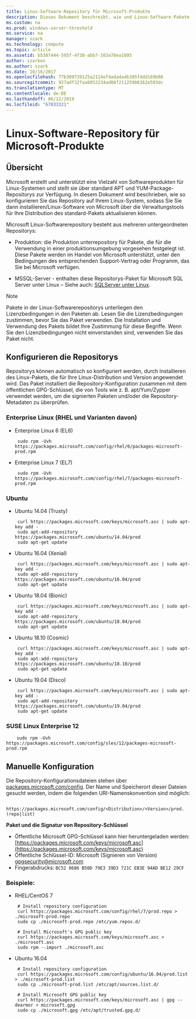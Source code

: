 ```yaml
---
title: Linux-Software-Repository für Microsoft-Produkte
description: Dieses Dokument beschreibt, wie und Linux-Software-Pakete für Microsoft-Produkte installieren.
ms.custom: na
ms.prod: windows-server-threshold
ms.service: na
manager: szark
ms.technology: compute
ms.topic: article
ms.assetid: b5387444-595f-4f38-abb7-163a70ea1895
author: szarkos
ms.author: szark
ms.date: 10/16/2017
ms.openlocfilehash: 77b309739125a2114ef4ada4adb305f4dd169b06
ms.sourcegitcommit: 927adf32faa6052234ad08f21125906362e593dc
ms.translationtype: MT
ms.contentlocale: de-DE
ms.lasthandoff: 06/12/2019
ms.locfileid: "67033321"
---
```

# <a name="linux-software-repository-for-microsoft-products"></a>Linux-Software-Repository für Microsoft-Produkte

## <a name="overview"></a>Übersicht
Microsoft erstellt und unterstützt eine Vielzahl von Softwareprodukten für Linux-Systemen und stellt sie über standard APT und YUM-Package-Repositorys zur Verfügung. In diesem Dokument wird beschrieben, wie so konfigurieren Sie das Repository auf Ihrem Linux-System, sodass Sie Sie dann installieren/Linux-Software von Microsoft über die Verwaltungstools für Ihre Distribution des standard-Pakets aktualisieren können.

Microsoft Linux-Softwarerepository besteht aus mehreren untergeordneten Repositorys:

 - Produktion: die Produktion unterrepository für Pakete, die für die Verwendung in einer produktionsumgebung vorgesehen festgelegt ist. Diese Pakete werden im Handel von Microsoft unterstützt, unter den Bedingungen des entsprechenden Support-Vertrag oder Programm, das Sie bei Microsoft verfügen.

 - MSSQL-Server - enthalten diese Repositorys-Paket für Microsoft SQL Server unter Linux – Siehe auch: [SQLServer unter Linux](https://www.microsoft.com/en-us/sql-server/sql-server-vnext-including-Linux).

> [!Note]
> Pakete in der Linux-Softwarerepositorys unterliegen den Lizenzbedingungen in den Paketen ab. Lesen Sie die Lizenzbedingungen zustimmen, bevor Sie das Paket verwenden. Die Installation und Verwendung des Pakets bildet Ihre Zustimmung für diese Begriffe. Wenn Sie den Lizenzbedingungen nicht einverstanden sind, verwenden Sie das Paket nicht.


## <a name="configuring-the-repositories"></a>Konfigurieren die Repositorys
Repositorys können automatisch so konfiguriert werden, durch Installieren des Linux-Pakets, die für Ihre Linux-Distribution und Version angewendet wird. Das Paket installiert die Repository-Konfiguration zusammen mit dem öffentlichen GPG-Schlüssel, die von Tools wie z. B. apt/Yum/Zypper verwendet werden, um die signierten Paketen und/oder die Repository-Metadaten zu überprüfen.

### <a name="enterprise-linux-rhel-and-variants"></a>Enterprise Linux (RHEL und Varianten davon)

 - Enterprise Linux 6 (EL6)

        sudo rpm -Uvh https://packages.microsoft.com/config/rhel/6/packages-microsoft-prod.rpm

 - Enterprise Linux 7 (EL7)

        sudo rpm -Uvh https://packages.microsoft.com/config/rhel/7/packages-microsoft-prod.rpm


### <a name="ubuntu"></a>Ubuntu

 - Ubuntu 14.04 (Trusty)

        curl https://packages.microsoft.com/keys/microsoft.asc | sudo apt-key add -
        sudo apt-add-repository https://packages.microsoft.com/ubuntu/14.04/prod
        sudo apt-get update

 - Ubuntu 16.04 (Xenial)

        curl https://packages.microsoft.com/keys/microsoft.asc | sudo apt-key add -
        sudo apt-add-repository https://packages.microsoft.com/ubuntu/16.04/prod
        sudo apt-get update

 - Ubuntu 18.04 (Bionic)

        curl https://packages.microsoft.com/keys/microsoft.asc | sudo apt-key add -
        sudo apt-add-repository https://packages.microsoft.com/ubuntu/18.04/prod
        sudo apt-get update

 - Ubuntu 18.10 (Cosmic)

        curl https://packages.microsoft.com/keys/microsoft.asc | sudo apt-key add -
        sudo apt-add-repository https://packages.microsoft.com/ubuntu/18.10/prod
        sudo apt-get update

 - Ubuntu 19.04 (Disco)

        curl https://packages.microsoft.com/keys/microsoft.asc | sudo apt-key add -
        sudo apt-add-repository https://packages.microsoft.com/ubuntu/19.04/prod
        sudo apt-get update

### <a name="suse-linux-enterprise-12"></a>SUSE Linux Enterprise 12

        sudo rpm -Uvh https://packages.microsoft.com/config/sles/12/packages-microsoft-prod.rpm


## <a name="manual-configuration"></a>Manuelle Konfiguration
Die Repository-Konfigurationsdateien stehen über [packages.microsoft.com/config](https://packages.microsoft.com/config/). Der Name und Speicherort dieser Dateien gesucht werden, indem die folgenden URI-Namenskonvention sind möglich:

        https://packages.microsoft.com/config/<Distribution>/<Version>/prod.(repo|list)

**Paket und die Signatur von Repository-Schlüssel**

 - Öffentliche Microsoft GPG-Schlüssel kann hier heruntergeladen werden: [https://packages.microsoft.com/keys/microsoft.asc](https://packages.microsoft.com/keys/microsoft.asc)
 - Öffentliche Schlüssel-ID: Microsoft (Signieren von Version) <gpgsecurity@microsoft.com>
 - Fingerabdrucks: `BC52 8686 B50D 79E3 39D3 721C EB3E 94AD BE12 29CF`

### <a name="examples"></a>Beispiele:

 - RHEL/CentOS 7

        # Install repository configuration
        curl https://packages.microsoft.com/config/rhel/7/prod.repo > ./microsoft-prod.repo
        sudo cp ./microsoft-prod.repo /etc/yum.repos.d/

        # Install Microsoft's GPG public key
        curl https://packages.microsoft.com/keys/microsoft.asc > ./microsoft.asc
        sudo rpm --import ./microsoft.asc

 - Ubuntu 16.04

        # Install repository configuration
        curl https://packages.microsoft.com/config/ubuntu/16.04/prod.list > ./microsoft-prod.list
        sudo cp ./microsoft-prod.list /etc/apt/sources.list.d/

        # Install Microsoft GPG public key
        curl https://packages.microsoft.com/keys/microsoft.asc | gpg --dearmor > microsoft.gpg
        sudo cp ./microsoft.gpg /etc/apt/trusted.gpg.d/



